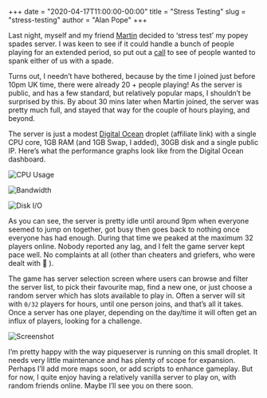 +++
date = "2020-04-17T11:00:00-00:00"
title = "Stress Testing"
slug = "stress-testing"
author = "Alan Pope"
+++

Last night, myself and my friend [Martin](https://twitter.com/m_wimpress) decided to ‘stress test’ my popey spades server. I was keen to see if it could handle a bunch of people playing for an extended period, so put out a [call](https://twitter.com/popey/status/1250886876225048577) to see of people wanted to spank either of us with a spade.

Turns out, I needn’t have bothered, because by the time I joined just before 10pm UK time, there were already 20 + people playing! As the server is public, and has a few standard, but relatively popular maps, I shouldn’t be surprised by this. By about 30 mins later when Martin joined, the server was pretty much full, and stayed that way for the couple of hours playing, and beyond.

The server is just a modest [Digital Ocean](https://m.do.co/c/f9f96ea43bd3) droplet (affiliate link) with a single CPU core, 1GB RAM (and 1GB Swap, I added), 30GB disk and a single public IP. Here’s what the performance graphs look like from the Digital Ocean dashboard.

![CPU Usage](/images/cpuusage.png "CPU Usage")

![Bandwidth](/images/bandwidth.png "Bandwidth")

![Disk I/O](/images/diskio.png "Disk I/O")

As you can see, the server is pretty idle until around 9pm when everyone seemed to jump on together, got busy then goes back to nothing once everyone has had enough. During that time we peaked at the maximum 32 players online. Nobody reported any lag, and I felt the game server kept pace well. No complaints at all (other than cheaters and griefers, who were dealt with 🔨 ).

The game has server selection screen where users can browse and filter the server list, to pick their favourite map, find a new one, or just choose a random server which has slots available to play in. Often a server will sit with `0/32` players for hours, until one person joins, and that’s all it takes. Once a server has one player, depending on the day/time it will often get an influx of players, looking for a challenge.

![Screenshot](/images/serverlist.png "OpenSpades Server List")

I’m pretty happy with the way piqueserver is running on this small droplet. It needs very little maintenance and has plenty of scope for expansion. Perhaps I’ll add more maps soon, or add scripts to enhance gameplay. But for now, I quite enjoy having a relatively vanilla server to play on, with random friends online. Maybe I’ll see you on there soon.